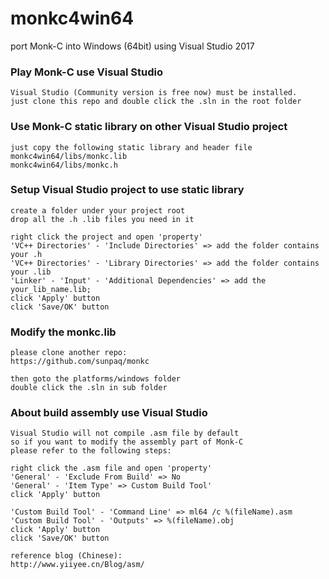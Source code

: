 # monkc4win64

port Monk-C into Windows (64bit)
using Visual Studio 2017

### Play Monk-C use Visual Studio

	Visual Studio (Community version is free now) must be installed.
    just clone this repo and double click the .sln in the root folder

### Use Monk-C static library on other Visual Studio project

    just copy the following static library and header file
    monkc4win64/libs/monkc.lib
    monkc4win64/libs/monkc.h

### Setup Visual Studio project to use static library

    create a folder under your project root
    drop all the .h .lib files you need in it
    
    right click the project and open 'property'
    'VC++ Directories' - 'Include Directories' => add the folder contains your .h
    'VC++ Directories' - 'Library Directories' => add the folder contains your .lib
    'Linker' - 'Input' - 'Additional Dependencies' => add the your_lib_name.lib;
    click 'Apply' button
    click 'Save/OK' button

### Modify the monkc.lib

    please clone another repo:
    https://github.com/sunpaq/monkc

    then goto the platforms/windows folder
    double click the .sln in sub folder

### About build assembly use Visual Studio

    Visual Studio will not compile .asm file by default
    so if you want to modify the assembly part of Monk-C
    please refer to the following steps:

    right click the .asm file and open 'property'
    'General' - 'Exclude From Build' => No
    'General' - 'Item Type' => Custom Build Tool'
    click 'Apply' button

    'Custom Build Tool' - 'Command Line' => ml64 /c %(fileName).asm
    'Custom Build Tool' - 'Outputs' => %(fileName).obj
    click 'Apply' button
    click 'Save/OK' button

    reference blog (Chinese):
    http://www.yiiyee.cn/Blog/asm/


